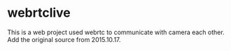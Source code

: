 # webrtclive
This is a web project used webrtc to communicate with camera each other.
Add the original source from 2015.10.17.
